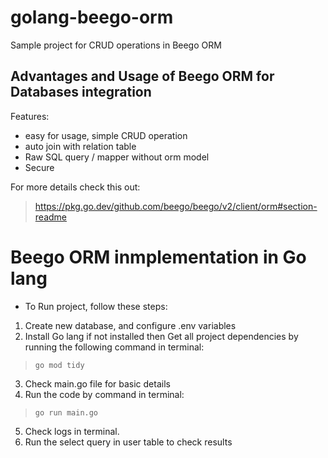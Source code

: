 # golang-beego-orm
Sample project for CRUD operations in Beego ORM

## Advantages and Usage of Beego ORM for Databases integration

Features:
- easy for usage, simple CRUD operation
- auto join with relation table
- Raw SQL query / mapper without orm model
- Secure

For more details check this out:
>https://pkg.go.dev/github.com/beego/beego/v2/client/orm#section-readme

# Beego ORM inmplementation in Go lang

- To Run project, follow these steps:

1. Create new database, and configure .env variables
2. Install Go lang if not installed then Get all project dependencies by running the following command in terminal:
>``` go mod tidy ```

3. Check main.go file for basic details
4. Run the code by command in terminal:
> ```go run main.go```
5. Check logs in terminal.
6. Run the select query in user table to check results